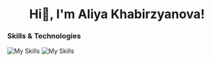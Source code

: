 
<h1 align="center"> Hi👋, I'm Aliya Khabirzyanova! </h1>



### Skills & Technologies
![My Skills](https://go-skill-icons.vercel.app/api/icons?i=python,pytorch,huggingface)
![My Skills](https://go-skill-icons.vercel.app/api/icons?i=sql)
<!-- 
<img src="python.svg" alt="Python" width="50" />
-->


<!--
**Khabirzyanova/Khabirzyanova** is a ✨ _special_ ✨ repository because its `README.md` (this file) appears on your GitHub profile.

Here are some ideas to get you started:

- 🔭 I’m currently working on ...
- 🌱 I’m currently learning ...
- 👯 I’m looking to collaborate on ...
- 🤔 I’m looking for help with ...
- 💬 Ask me about ...
- 📫 How to reach me: ...
- 😄 Pronouns: ...
- ⚡ Fun fact: ...
-->
